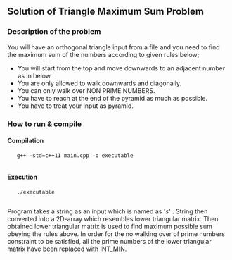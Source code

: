 ## Solution of Triangle Maximum Sum Problem

### Description of the problem

You will have an orthogonal triangle input from a file and you need to find the maximum sum of the numbers according to given rules below;

*  You will start from the top and move downwards to an adjacent number as in below.
* You are only allowed to walk downwards and diagonally.
* You can only walk over NON PRIME NUMBERS.
* You have to reach at the end of the pyramid as much as possible.
* You have to treat your input as pyramid.

### How to run & compile

#### Compilation

~~~~~~~~~~~~~~~{.cpp}
   g++ -std=c++11 main.cpp -o executable
    
~~~~~~~~~~~~~~~

#### Execution

~~~~~~~~~~~~~~~{.cpp}
   ./executable
    
~~~~~~~~~~~~~~~

Program takes a string as an input which is named as '_s_' . String then converted into a 2D-array which resembles lower triangular matrix. Then obtained lower triangular matrix is used to find maximum possible sum obeying the rules above. In order for the no walking over of prime numbers constraint to be satisfied, all the prime numbers of the lower triangular matrix have been replaced with INT_MIN. 
